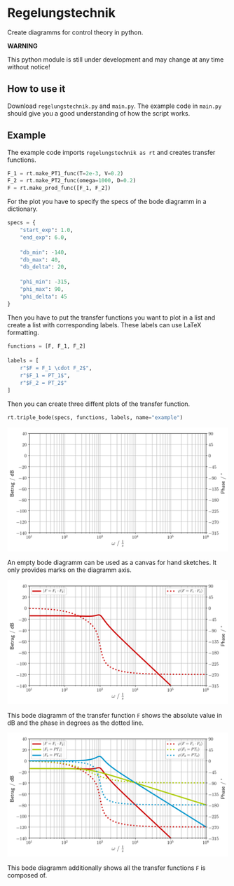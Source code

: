 # Regelungstechnik

Create diagramms for control theory in python.

**WARNING**

This python module is still under development and may change at any time without notice!

## How to use it

Download `regelungstechnik.py` and `main.py`. The example code in `main.py` should give you a good understanding of how the script works.

## Example

The example code imports `regelungstechnik as rt` and creates transfer functions. 

```python
F_1 = rt.make_PT1_func(T=2e-3, V=0.2)
F_2 = rt.make_PT2_func(omega=1000, D=0.2)
F = rt.make_prod_func([F_1, F_2])
```

For the plot you have to specify the specs of the bode diagramm in a dictionary.

```python
specs = {
    "start_exp": 1.0,
    "end_exp": 6.0,

    "db_min": -140,
    "db_max": 40,
    "db_delta": 20,

    "phi_min": -315,
    "phi_max": 90,
    "phi_delta": 45
}
```

Then you have to put the transfer functions you want to plot in a list and create a list with corresponding labels. These labels can use LaTeX formatting.

```python
functions = [F, F_1, F_2]

labels = [
    r"$F = F_1 \cdot F_2$",
    r"$F_1 = PT_1$",
    r"$F_2 = PT_2$"
]
```

Then you can create three diffent plots of the transfer function.

```python
rt.triple_bode(specs, functions, labels, name="example")
```

![Canvas bode diagramm](example_canvas.png)

An empty bode diagramm can be used as a canvas for hand sketches. It only provides marks on the diagramm axis.

![Single bode diagramm](example_single.png)

This bode diagramm of the transfer function `F` shows the absolute value in dB and the phase in degrees as the dotted line. 

![Multiple bode diagramm](example_multiple.png)

This bode diagramm additionally shows all the transfer functions `F` is composed of.

